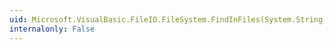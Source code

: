 ```yaml
---
uid: Microsoft.VisualBasic.FileIO.FileSystem.FindInFiles(System.String,System.String,System.Boolean,Microsoft.VisualBasic.FileIO.SearchOption,System.String[])
internalonly: False
---
```

